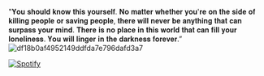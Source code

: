  "𝐘𝐨𝐮 𝐬𝐡𝐨𝐮𝐥𝐝 𝐤𝐧𝐨𝐰 𝐭𝐡𝐢𝐬 𝐲𝐨𝐮𝐫𝐬𝐞𝐥𝐟. 𝐍𝐨 𝐦𝐚𝐭𝐭𝐞𝐫 𝐰𝐡𝐞𝐭𝐡𝐞𝐫 𝐲𝐨𝐮'𝐫𝐞 𝐨𝐧 𝐭𝐡𝐞 𝐬𝐢𝐝𝐞 𝐨𝐟 𝐤𝐢𝐥𝐥𝐢𝐧𝐠 𝐩𝐞𝐨𝐩𝐥𝐞 𝐨𝐫 𝐬𝐚𝐯𝐢𝐧𝐠 𝐩𝐞𝐨𝐩𝐥𝐞, 𝐭𝐡𝐞𝐫𝐞 𝐰𝐢𝐥𝐥 𝐧𝐞𝐯𝐞𝐫 𝐛𝐞 𝐚𝐧𝐲𝐭𝐡𝐢𝐧𝐠 𝐭𝐡𝐚𝐭 𝐜𝐚𝐧 𝐬𝐮𝐫𝐩𝐚𝐬𝐬 𝐲𝐨𝐮𝐫 𝐦𝐢𝐧𝐝. 𝐓𝐡𝐞𝐫𝐞 𝐢𝐬 𝐧𝐨 𝐩𝐥𝐚𝐜𝐞 𝐢𝐧 𝐭𝐡𝐢𝐬 𝐰𝐨𝐫𝐥𝐝 𝐭𝐡𝐚𝐭 𝐜𝐚𝐧 𝐟𝐢𝐥𝐥 𝐲𝐨𝐮𝐫 𝐥𝐨𝐧𝐞𝐥𝐢𝐧𝐞𝐬𝐬. 𝐘𝐨𝐮 𝐰𝐢𝐥𝐥 𝐥𝐢𝐧𝐠𝐞𝐫 𝐢𝐧 𝐭𝐡𝐞 𝐝𝐚𝐫𝐤𝐧𝐞𝐬𝐬 𝐟𝐨𝐫𝐞𝐯𝐞𝐫.”
![df18b0af4952149ddfda7e796dafd3a7](https://github.com/user-attachments/assets/f6a27e43-6a62-473d-a7b4-14eaf72c027c)

[![Spotify](https://spotify-github-readme.vercel.app/api/spotify)](https://open.spotify.com/track/2XVMoDG6Txv8Phxvifhecf?si=e97cf222d857414b)
